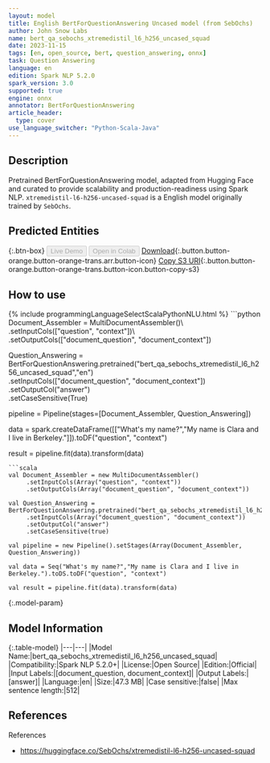 ```yaml
---
layout: model
title: English BertForQuestionAnswering Uncased model (from SebOchs)
author: John Snow Labs
name: bert_qa_sebochs_xtremedistil_l6_h256_uncased_squad
date: 2023-11-15
tags: [en, open_source, bert, question_answering, onnx]
task: Question Answering
language: en
edition: Spark NLP 5.2.0
spark_version: 3.0
supported: true
engine: onnx
annotator: BertForQuestionAnswering
article_header:
  type: cover
use_language_switcher: "Python-Scala-Java"
---
```


## Description

Pretrained BertForQuestionAnswering model, adapted from Hugging Face and curated to provide scalability and production-readiness using Spark NLP. `xtremedistil-l6-h256-uncased-squad` is a English model originally trained by `SebOchs`.

## Predicted Entities



{:.btn-box}
<button class="button button-orange" disabled>Live Demo</button>
<button class="button button-orange" disabled>Open in Colab</button>
[Download](https://s3.amazonaws.com/auxdata.johnsnowlabs.com/public/models/bert_qa_sebochs_xtremedistil_l6_h256_uncased_squad_en_5.2.0_3.0_1700064675507.zip){:.button.button-orange.button-orange-trans.arr.button-icon}
[Copy S3 URI](s3://auxdata.johnsnowlabs.com/public/models/bert_qa_sebochs_xtremedistil_l6_h256_uncased_squad_en_5.2.0_3.0_1700064675507.zip){:.button.button-orange.button-orange-trans.button-icon.button-copy-s3}

## How to use



<div class="tabs-box" markdown="1">
{% include programmingLanguageSelectScalaPythonNLU.html %}
```python
Document_Assembler = MultiDocumentAssembler()\
     .setInputCols(["question", "context"])\
     .setOutputCols(["document_question", "document_context"])

Question_Answering = BertForQuestionAnswering.pretrained("bert_qa_sebochs_xtremedistil_l6_h256_uncased_squad","en")\
     .setInputCols(["document_question", "document_context"])\
     .setOutputCol("answer")\
     .setCaseSensitive(True)
    
pipeline = Pipeline(stages=[Document_Assembler, Question_Answering])

data = spark.createDataFrame([["What's my name?","My name is Clara and I live in Berkeley."]]).toDF("question", "context")

result = pipeline.fit(data).transform(data)
```
```scala
val Document_Assembler = new MultiDocumentAssembler()
     .setInputCols(Array("question", "context"))
     .setOutputCols(Array("document_question", "document_context"))

val Question_Answering = BertForQuestionAnswering.pretrained("bert_qa_sebochs_xtremedistil_l6_h256_uncased_squad","en")
     .setInputCols(Array("document_question", "document_context"))
     .setOutputCol("answer")
     .setCaseSensitive(true)
    
val pipeline = new Pipeline().setStages(Array(Document_Assembler, Question_Answering))

val data = Seq("What's my name?","My name is Clara and I live in Berkeley.").toDS.toDF("question", "context")

val result = pipeline.fit(data).transform(data)
```
</div>

{:.model-param}
## Model Information

{:.table-model}
|---|---|
|Model Name:|bert_qa_sebochs_xtremedistil_l6_h256_uncased_squad|
|Compatibility:|Spark NLP 5.2.0+|
|License:|Open Source|
|Edition:|Official|
|Input Labels:|[document_question, document_context]|
|Output Labels:|[answer]|
|Language:|en|
|Size:|47.3 MB|
|Case sensitive:|false|
|Max sentence length:|512|

## References

References

- https://huggingface.co/SebOchs/xtremedistil-l6-h256-uncased-squad